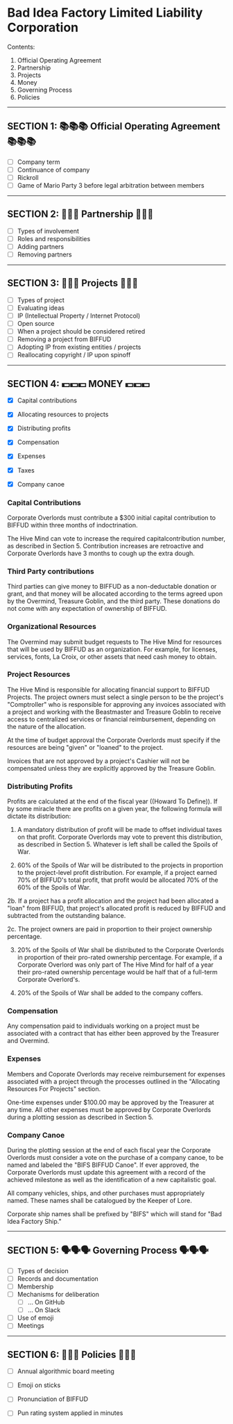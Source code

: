 Bad Idea Factory Limited Liability Corporation
===================================================================

Contents:

1.  Official Operating Agreement
2.  Partnership
3.  Projects
4.  Money
5.  Governing Process
6.  Policies

---------------------------------------------------------------------
SECTION 1: 📚📚📚 Official Operating Agreement 📚📚📚
---------------------------------------------------------------------
- [ ] Company term
- [ ] Continuance of company
- [ ] Rickroll
- [ ] Game of Mario Party 3 before legal arbitration between members

---------------------------------------------------------------------
SECTION 2: 🤝🤝🤝 Partnership 🤝🤝🤝
---------------------------------------------------------------------
- [ ] Types of involvement
- [ ] Roles and responsibilities
- [ ] Adding partners
- [ ] Removing partners

---------------------------------------------------------------------
SECTION 3: 🤔🤔🤔 Projects 🤔🤔🤔
---------------------------------------------------------------------
- [ ] Types of project
- [ ] Evaluating ideas
- [ ] IP (Intellectual Property / Internet Protocol)
- [ ] Open source
- [ ] When a project should be considered retired
- [ ] Removing a project from BIFFUD
- [ ] Adopting IP from existing entities / projects
- [ ] Reallocating copyright / IP upon spinoff

---------------------------------------------------------------------
SECTION 4: 💵💵💵 MONEY 💵💵💵
---------------------------------------------------------------------
- [x] Capital contributions
- [x] Allocating resources to projects
- [x] Distributing profits
- [x] Compensation
- [x] Expenses
- [x] Taxes
- [x] Company canoe


### Capital Contributions
Corporate Overlords must contribute a $300 initial capital contribution
to BIFFUD within three months of indoctrination.

The Hive Mind can vote to increase the required capitalcontribution number,
as described in Section 5. Contribution increases are retroactive and Corporate
Overlords have 3 months to cough up the extra dough.

### Third Party contributions
Third parties can give money to BIFFUD as a non-deductable donation or grant,
and that money will be allocated according to the terms agreed upon by the
Overmind, Treasure Goblin, and the third party.  These donations do not come
with any expectation of ownership of BIFFUD.

### Organizational Resources
The Overmind may submit budget requests to The Hive Mind for resources
that will be used by BIFFUD as an organization.  For example, for licenses,
services, fonts, La Croix, or other assets that need cash money to obtain.

### Project Resources
The Hive Mind is responsible for allocating financial support to BIFFUD Projects.
The project owners must select a single person to be the project's "Comptroller" who
is responsible for approving any invoices associated with a project and working with
the Beastmaster and Treasure Goblin to receive access to centralized services or
financial reimbursement, depending on the nature of the allocation.

At the time of budget approval the Corporate Overlords must specify if
the resources are being "given" or "loaned" to the project.

Invoices that are not approved by a project's Cashier will not be compensated
unless they are explicitly approved by the Treasure Goblin.

### Distributing Profits
Profits are calculated at the end of the fiscal year ((Howard To Define)).  If by
some miracle there are profits on a given year, the following formula
will dictate its distribution:

1. A mandatory distribution of profit will be made to offset individual
taxes on that profit.  Corporate Overlords may vote to prevent this
distribution, as described in Section 5.  Whatever is left shall be called
the Spoils of War.

2. 60% of the Spoils of War will be distributed to the projects in proportion
to the project-level profit distribution.  For example, if a project earned
70% of BIFFUD's total profit, that profit would be allocated 70% of the 60% of
the Spoils of War.

2b. If a project has a profit allocation and the project had been allocated
a "loan" from BIFFUD, that project's allocated profit is reduced by BIFFUD
and subtracted from the outstanding balance.

2c. The project owners are paid in proportion to their project ownership
percentage.

3. 20% of the Spoils of War shall be distributed to the Corporate Overlords
in proportion of their pro-rated ownership percentage.  For example, if a Corporate
Overlord was only part of The Hive Mind for half of a year their pro-rated ownership
percentage would be half that of a full-term Corporate Overlord's.

4. 20% of the Spoils of War shall be added to the company coffers.

### Compensation
Any compensation paid to individuals working on a project must be associated
with a contract that has either been approved by the Treasurer and Overmind.

### Expenses
Members and Coporate Overlords may receive reimbursement for expenses associated
with a project through the processes outlined in the "Allocating Resources For
Projects" section.

One-time expenses under $100.00 may be approved by the Treasurer at any time.
All other expenses must be approved by Corporate Overlords during a plotting
session as described in Section 5.

### Company Canoe
During the plotting session at the end of each fiscal year the Corporate Overlords
must consider a vote on the purchase of a company canoe, to be named and labeled the
"BIFS BIFFUD Canoe".  If ever approved, the Corporate Overlords must update this
agreement with a record of the achieved milestone as well as the identification of a
new capitalistic goal.

All company vehicles, ships, and other purchases must appropriately named. These names
shall be catalogued by the Keeper of Lore.

Corporate ship names shall be prefixed by "BIFS" which will stand for "Bad Idea Factory
Ship."

---------------------------------------------------------------------
SECTION 5: 🗣🗣🗣 Governing Process 🗣🗣🗣
---------------------------------------------------------------------
- [ ] Types of decision
- [ ] Records and documentation
- [ ] Membership
- [ ] Mechanisms for deliberation
  - [ ] ... On GitHub
  - [ ] ... On Slack
- [ ] Use of emoji
- [ ] Meetings

---------------------------------------------------------------------
SECTION 6: 📜📜📜 Policies 📜📜📜
---------------------------------------------------------------------
- [ ] Annual algorithmic board meeting
- [ ] Emoji on sticks
- [ ] Pronunciation of BIFFUD
- [ ] Pun rating system applied in minutes


